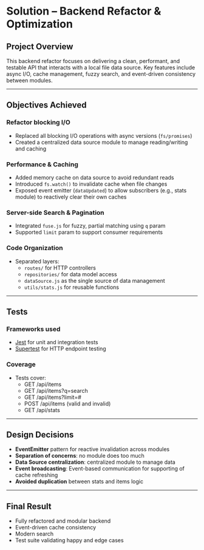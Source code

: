 
# Solution – Backend Refactor & Optimization

## Project Overview

This backend refactor focuses on delivering a clean, performant, and testable API that interacts with a local file data source. Key features include async I/O, cache management, fuzzy search, and event-driven consistency between modules.

---

## Objectives Achieved

### Refactor blocking I/O
- Replaced all blocking I/O operations with async versions (`fs/promises`)
- Created a centralized data source module to manage reading/writing and caching

### Performance & Caching
- Added memory cache on data source to avoid redundant reads
- Introduced `fs.watch()` to invalidate cache when file changes
- Exposed event emitter (`dataUpdated`) to allow subscribers (e.g., stats module) to reactively clear their own caches

### Server-side Search & Pagination
- Integrated `fuse.js` for fuzzy, partial matching using `q` param
- Supported `limit` param to support consumer requirements

### Code Organization
- Separated layers:
  - `routes/` for HTTP controllers
  - `repositories/` for data model access
  - `dataSource.js` as the single source of data management
  - `utils/stats.js` for reusable functions

---

## Tests

### Frameworks used
- [Jest](https://jestjs.io/) for unit and integration tests
- [Supertest](https://github.com/visionmedia/supertest) for HTTP endpoint testing

### Coverage
- Tests cover:
  - GET /api/items
  - GET /api/items?q=search
  - GET /api/items?limit=#
  - POST /api/items (valid and invalid)
  - GET /api/stats


---

## Design Decisions

- **EventEmitter** pattern for reactive invalidation across modules
- **Separation of concerns**: no module does too much
- **Data Source centralization**: centralized module to manage data
- **Event broadcasting**: Event-based communication for supporting of cache refreshing
- **Avoided duplication** between stats and items logic

---


## Final Result

- Fully refactored and modular backend
- Event-driven cache consistency
- Modern search
- Test suite validating happy and edge cases
